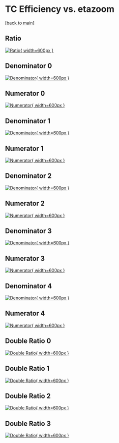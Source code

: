 # TC Efficiency vs. etazoom

[[back to main](./)]



## Ratio

[![Ratio](../mtv/var/TC_loweta_11_0_eff_etazoom.png){ width=600px }](../mtv/var/TC_loweta_11_0_eff_etazoom.pdf)

## Denominator 0

[![Denominator](../mtv/den/TC_loweta_11_0_eff_etazoom_den0.png){ width=600px }](../mtv/den/TC_loweta_11_0_eff_etazoom_den0.pdf)

## Numerator 0

[![Numerator](../mtv/num/TC_loweta_11_0_eff_etazoom_num0.png){ width=600px }](../mtv/num/TC_loweta_11_0_eff_etazoom_num0.pdf)

## Denominator 1

[![Denominator](../mtv/den/TC_loweta_11_0_eff_etazoom_den1.png){ width=600px }](../mtv/den/TC_loweta_11_0_eff_etazoom_den1.pdf)

## Numerator 1

[![Numerator](../mtv/num/TC_loweta_11_0_eff_etazoom_num1.png){ width=600px }](../mtv/num/TC_loweta_11_0_eff_etazoom_num1.pdf)

## Denominator 2

[![Denominator](../mtv/den/TC_loweta_11_0_eff_etazoom_den2.png){ width=600px }](../mtv/den/TC_loweta_11_0_eff_etazoom_den2.pdf)

## Numerator 2

[![Numerator](../mtv/num/TC_loweta_11_0_eff_etazoom_num2.png){ width=600px }](../mtv/num/TC_loweta_11_0_eff_etazoom_num2.pdf)

## Denominator 3

[![Denominator](../mtv/den/TC_loweta_11_0_eff_etazoom_den3.png){ width=600px }](../mtv/den/TC_loweta_11_0_eff_etazoom_den3.pdf)

## Numerator 3

[![Numerator](../mtv/num/TC_loweta_11_0_eff_etazoom_num3.png){ width=600px }](../mtv/num/TC_loweta_11_0_eff_etazoom_num3.pdf)

## Denominator 4

[![Denominator](../mtv/den/TC_loweta_11_0_eff_etazoom_den4.png){ width=600px }](../mtv/den/TC_loweta_11_0_eff_etazoom_den4.pdf)

## Numerator 4

[![Numerator](../mtv/num/TC_loweta_11_0_eff_etazoom_num4.png){ width=600px }](../mtv/num/TC_loweta_11_0_eff_etazoom_num4.pdf)

## Double Ratio 0

[![Double Ratio](../mtv/ratio/TC_loweta_11_0_eff_etazoom_ratio0.png){ width=600px }](../mtv/ratio/TC_loweta_11_0_eff_etazoom_ratio0.pdf)

## Double Ratio 1

[![Double Ratio](../mtv/ratio/TC_loweta_11_0_eff_etazoom_ratio1.png){ width=600px }](../mtv/ratio/TC_loweta_11_0_eff_etazoom_ratio1.pdf)

## Double Ratio 2

[![Double Ratio](../mtv/ratio/TC_loweta_11_0_eff_etazoom_ratio2.png){ width=600px }](../mtv/ratio/TC_loweta_11_0_eff_etazoom_ratio2.pdf)

## Double Ratio 3

[![Double Ratio](../mtv/ratio/TC_loweta_11_0_eff_etazoom_ratio3.png){ width=600px }](../mtv/ratio/TC_loweta_11_0_eff_etazoom_ratio3.pdf)

